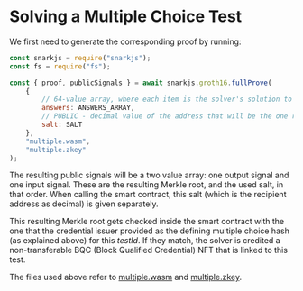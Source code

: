 # Solving a Multiple Choice Test

We first need to generate the corresponding proof by running:

```js
const snarkjs = require("snarkjs");
const fs = require("fs");

const { proof, publicSignals } = await snarkjs.groth16.fullProve(
    {
        // 64-value array, where each item is the solver's solution to the corresponding multiple choice question
        answers: ANSWERS_ARRAY,  
        // PUBLIC - decimal value of the address that will be the one receiving the credential
        salt: SALT  
    }, 
    "multiple.wasm", 
    "multiple.zkey"
);
```

The resulting public signals will be a two value array: one output signal and one input signal. These are the resulting Merkle root, and the used salt, in that order. When calling the smart contract, this salt (which is the recipient address as decimal) is given separately.
    
This resulting Merkle root gets checked inside the smart contract with the one that the credential issuer provided as the defining multiple choice hash (as explained above) for this *testId*. If they match, the solver is credited a non-transferable BQC (Block Qualified Credential) NFT that is linked to this test.

The files used above refer to [multiple.wasm](https://blockqualified.s3.us-east-2.amazonaws.com/multiple.wasm) and [multiple.zkey](https://blockqualified.s3.us-east-2.amazonaws.com/multiple.wasm).